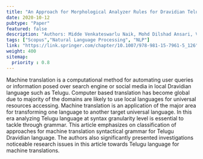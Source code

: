 ```yaml
---
title: "An Approach for Morphological Analyzer Rules for Dravidian Telugu Language"
date: 2020-10-12
pubtype: "Paper"
featured: false
description: "Authors: Midde Venkateswarlu Naik, Mohd Dilshad Ansari, Vinit Kumar Gunjan, G Suryanarayana"
tags: ["Scopus","Natural Language Processing", "NLP"]
link: "https://link.springer.com/chapter/10.1007/978-981-15-7961-5_126"
weight: 400
sitemap:
  priority : 0.8
---
```

Machine translation is a computational method for automating user queries or information posed over search engine or social media in local Dravidian language such as Telugu. Computer based translation has become global due to majority of the domains are likely to use local languages for universal resources accessing. Machine translation is an application of the major area for transforming one language to another target universal language. In this era analyzing Telugu language at syntax granularity level is essential to tackle through grammar. This article emphasizes on classification of approaches for machine translation syntactical grammar for Telugu Dravidian language. The authors also significantly presented investigations noticeable research issues in this article towards Telugu language for machine translations.
